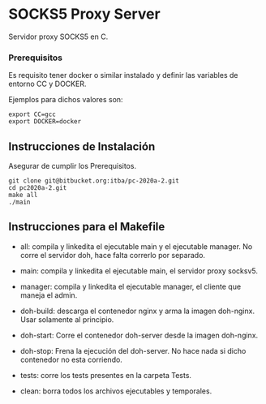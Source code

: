 # SOCKS5 Proxy Server

Servidor proxy SOCKS5 en C.

### Prerequisitos
Es requisito tener docker o similar instalado y definir las variables de entorno CC y DOCKER.

Ejemplos para dichos valores son:
```
export CC=gcc
export DOCKER=docker

```
## Instrucciones de Instalación
Asegurar de cumplir los Prerequisitos.

```
git clone git@bitbucket.org:itba/pc-2020a-2.git
cd pc2020a-2.git
make all
./main
```

## Instrucciones para el Makefile

* all: compila y linkedita el ejecutable main y el ejecutable manager. No corre el servidor doh, hace falta correrlo por separado.

* main: compila y linkedita el ejecutable main, el servidor proxy socksv5.

* manager: compila y linkedita el ejecutable manager, el cliente que maneja el admin.

* doh-build: descarga el contenedor nginx y arma la imagen doh-nginx. Usar solamente al principio.

* doh-start: Corre el contenedor doh-server desde la imagen doh-nginx.

* doh-stop: Frena la ejecución del doh-server. No hace nada si dicho contenedor no esta corriendo.

* tests: corre los tests presentes en la carpeta Tests.

* clean: borra todos los archivos ejecutables y temporales.
